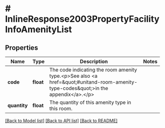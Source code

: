 # # InlineResponse2003PropertyFacilityInfoAmenityList

## Properties

Name | Type | Description | Notes
------------ | ------------- | ------------- | -------------
**code** | **float** | The code indicating the room amenity type.&lt;p&gt;See also &lt;a href&#x3D;\&quot;#unitand-room-amenity-type-codes\&quot;&gt;in the appendix&lt;/a&gt;.&lt;/p&gt; |
**quantity** | **float** | The quantity of this amenity type in this room. |

[[Back to Model list]](../../README.md#models) [[Back to API list]](../../README.md#endpoints) [[Back to README]](../../README.md)
